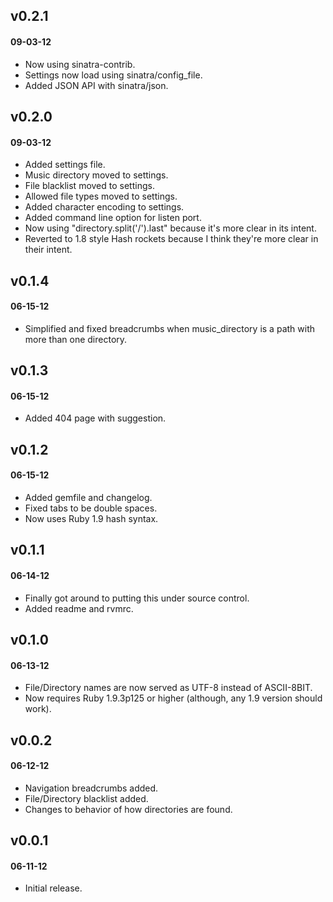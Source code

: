 ## v0.2.1
#### 09-03-12

* Now using sinatra-contrib.
* Settings now load using sinatra/config_file.
* Added JSON API with sinatra/json.

## v0.2.0
#### 09-03-12

* Added settings file.
* Music directory moved to settings.
* File blacklist moved to settings.
* Allowed file types moved to settings.
* Added character encoding to settings.
* Added command line option for listen port.
* Now using "directory.split('/').last" because it's more clear in its intent.
* Reverted to 1.8 style Hash rockets because I think they're more clear in their intent.

## v0.1.4
#### 06-15-12

* Simplified and fixed breadcrumbs when music_directory is a path with more than one directory.

## v0.1.3
#### 06-15-12

* Added 404 page with suggestion.

## v0.1.2
#### 06-15-12

* Added gemfile and changelog.
* Fixed tabs to be double spaces.
* Now uses Ruby 1.9 hash syntax.

## v0.1.1
#### 06-14-12

* Finally got around to putting this under source control.
* Added readme and rvmrc.

## v0.1.0
#### 06-13-12

* File/Directory names are now served as UTF-8 instead of ASCII-8BIT.
* Now requires Ruby 1.9.3p125 or higher (although, any 1.9 version should work).

## v0.0.2
#### 06-12-12

* Navigation breadcrumbs added.
* File/Directory blacklist added.
* Changes to behavior of how directories are found.

## v0.0.1
#### 06-11-12

* Initial release.
